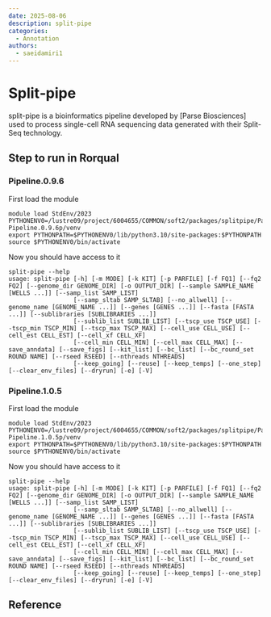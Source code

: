 ```yaml
---
date: 2025-08-06
description: split‑pipe
categories:
  - Annotation
authors:
  - saeidamiri1
---
```


# Split‑pipe
split-pipe is a bioinformatics pipeline developed by [Parse Biosciences] used to process single-cell RNA sequencing data generated with their Split-Seq technology.

<!-- more -->

## Step to run in Rorqual
###  Pipeline.0.9.6

First load the module

```
module load StdEnv/2023
PYTHONENV0=/lustre09/project/6004655/COMMON/soft2/packages/splitpipe/ParseBiosciences-Pipeline.0.9.6p/venv
export PYTHONPATH=$PYTHONENV0/lib/python3.10/site-packages:$PYTHONPATH
source $PYTHONENV0/bin/activate
```

Now you should have access to it 
```
split-pipe --help
usage: split-pipe [-h] [-m MODE] [-k KIT] [-p PARFILE] [-f FQ1] [--fq2 FQ2] [--genome_dir GENOME_DIR] [-o OUTPUT_DIR] [--sample SAMPLE_NAME [WELLS ...]] [--samp_list SAMP_LIST]
                  [--samp_sltab SAMP_SLTAB] [--no_allwell] [--genome_name [GENOME_NAME ...]] [--genes [GENES ...]] [--fasta [FASTA ...]] [--sublibraries [SUBLIBRARIES ...]]
                  [--sublib_list SUBLIB_LIST] [--tscp_use TSCP_USE] [--tscp_min TSCP_MIN] [--tscp_max TSCP_MAX] [--cell_use CELL_USE] [--cell_est CELL_EST] [--cell_xf CELL_XF]
                  [--cell_min CELL_MIN] [--cell_max CELL_MAX] [--save_anndata] [--save_figs] [--kit_list] [--bc_list] [--bc_round_set ROUND NAME] [--rseed RSEED] [--nthreads NTHREADS]
                  [--keep_going] [--reuse] [--keep_temps] [--one_step] [--clear_env_files] [--dryrun] [-e] [-V]
```

###  Pipeline.1.0.5
First load the module

```
module load StdEnv/2023
PYTHONENV0=/lustre09/project/6004655/COMMON/soft2/packages/splitpipe/ParseBiosciences-Pipeline.1.0.5p/venv
export PYTHONPATH=$PYTHONENV0/lib/python3.10/site-packages:$PYTHONPATH
source $PYTHONENV0/bin/activate
```

Now you should have access to it 
```
split-pipe --help
usage: split-pipe [-h] [-m MODE] [-k KIT] [-p PARFILE] [-f FQ1] [--fq2 FQ2] [--genome_dir GENOME_DIR] [-o OUTPUT_DIR] [--sample SAMPLE_NAME [WELLS ...]] [--samp_list SAMP_LIST]
                  [--samp_sltab SAMP_SLTAB] [--no_allwell] [--genome_name [GENOME_NAME ...]] [--genes [GENES ...]] [--fasta [FASTA ...]] [--sublibraries [SUBLIBRARIES ...]]
                  [--sublib_list SUBLIB_LIST] [--tscp_use TSCP_USE] [--tscp_min TSCP_MIN] [--tscp_max TSCP_MAX] [--cell_use CELL_USE] [--cell_est CELL_EST] [--cell_xf CELL_XF]
                  [--cell_min CELL_MIN] [--cell_max CELL_MAX] [--save_anndata] [--save_figs] [--kit_list] [--bc_list] [--bc_round_set ROUND NAME] [--rseed RSEED] [--nthreads NTHREADS]
                  [--keep_going] [--reuse] [--keep_temps] [--one_step] [--clear_env_files] [--dryrun] [-e] [-V]
```
## Reference

